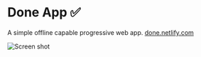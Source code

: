 # Done App ✅

A simple offline capable progressive web app.
[done.netlify.com](https://done.netlify.com)

![Screen shot](https://i.imgur.com/XH54b64.png)
